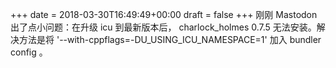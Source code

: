 +++
date = 2018-03-30T16:49:49+00:00
draft = false
+++
刚刚 Mastodon 出了点小问题：在升级 icu 到最新版本后， charlock_holmes 0.7.5 无法安装。解决方法是将 '--with-cppflags=-DU_USING_ICU_NAMESPACE=1' 加入 bundler config 。